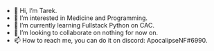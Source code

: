 - 👋 Hi, I’m Tarek.
- 👀 I’m interested in Medicine and Programming.
- 🌱 I’m currently learning Fullstack Python on CAC.
- 💞️ I’m looking to collaborate on nothing for now on.
- 📫 How to reach me, you can do it on discord: ApocalipseNF#6990.

<!---
TarekTavCh/TarekTavCh is a ✨ special ✨ repository because its `README.md` (this file) appears on your GitHub profile.
You can click the Preview link to take a look at your changes.
--->
